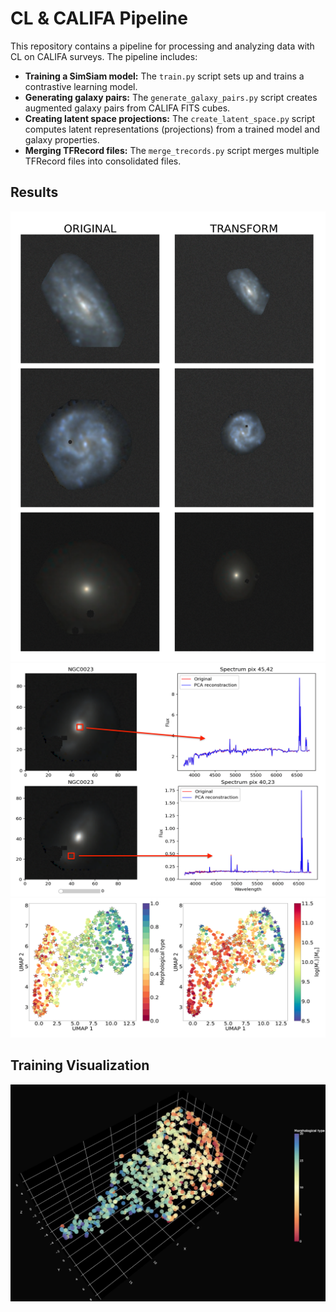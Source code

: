 # CL & CALIFA Pipeline

This repository contains a  pipeline for processing and analyzing data with CL on CALIFA surveys. The pipeline includes:

- **Training a SimSiam model:** The `train.py` script sets up and trains a contrastive learning model.
- **Generating galaxy pairs:** The `generate_galaxy_pairs.py` script creates augmented galaxy pairs from CALIFA FITS cubes.
- **Creating latent space projections:** The `create_latent_space.py` script computes latent representations (projections) from a trained model and galaxy properties.
- **Merging TFRecord files:** The `merge_trecords.py` script merges multiple TFRecord files into consolidated files.

## Results

![Original and transform version produced by the pipeline ](images/original_transform.png)
![Dimensionality reduction of CALIFA datacubes using PCA](images/dim_reduction.png)
![UMAP projection of the ebbeding obtained with SimSiam model](images/embbeding_projections.png)


## Training Visualization

[![Watch the video](images/video_preview.png)](https://youtu.be/D6EdMDz58Qw)


